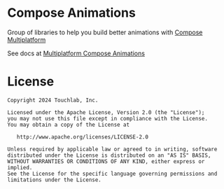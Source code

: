 # Compose Animations

Group of libraries to help you build better animations with [Compose Multiplatform][compose]

See docs at [Multiplatform Compose Animations](https://touchlab.co/composeanimations)

License
=======

    Copyright 2024 Touchlab, Inc.
    
    Licensed under the Apache License, Version 2.0 (the "License");
    you may not use this file except in compliance with the License.
    You may obtain a copy of the License at
    
       http://www.apache.org/licenses/LICENSE-2.0
    
    Unless required by applicable law or agreed to in writing, software
    distributed under the License is distributed on an "AS IS" BASIS,
    WITHOUT WARRANTIES OR CONDITIONS OF ANY KIND, either express or implied.
    See the License for the specific language governing permissions and
    limitations under the License.

[compose]: https://www.jetbrains.com/lp/compose-multiplatform/
